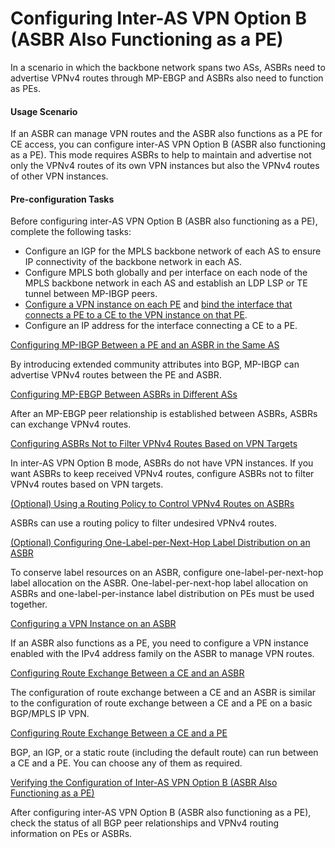 Configuring Inter-AS VPN Option B (ASBR Also Functioning as a PE)
=================================================================

In a scenario in which the backbone network spans two ASs,
ASBRs need to advertise VPNv4 routes through MP-EBGP and ASBRs also
need to function as PEs.

#### Usage Scenario

If an ASBR can manage VPN
routes and the ASBR also functions as a PE for CE access, you can
configure inter-AS VPN Option B (ASBR also functioning as a PE). This
mode requires ASBRs to help to maintain and advertise not only the
VPNv4 routes of its own VPN instances but also the VPNv4 routes of
other VPN instances.


#### Pre-configuration Tasks

Before configuring
inter-AS VPN Option B (ASBR also functioning as a PE), complete the
following tasks:

* Configure an IGP for the MPLS backbone network of each AS to
  ensure IP connectivity of the backbone network in each AS.
* Configure MPLS both globally and per interface on each node
  of the MPLS backbone network in each AS and establish an LDP LSP or
  TE tunnel between MP-IBGP peers.
* [Configure a VPN instance on each PE](dc_vrp_mpls-l3vpn-v4_cfg_0155.html) and [bind the interface that connects
  a PE to a CE to the VPN instance on that PE](dc_vrp_mpls-l3vpn-v4_cfg_0156.html).
* Configure an IP address for the interface connecting a CE to
  a PE.


[Configuring MP-IBGP Between a PE and an ASBR in the Same AS](../../../../software/nev8r10_vrpv8r16/user/vrp/dc_vrp_mpls-l3vpn-v4_cfg_0036.html)

By introducing extended community attributes into BGP, MP-IBGP can advertise VPNv4 routes between the PE and ASBR.

[Configuring MP-EBGP Between ASBRs in Different ASs](../../../../software/nev8r10_vrpv8r16/user/vrp/dc_vrp_mpls-l3vpn-v4_cfg_0037.html)

After an MP-EBGP peer relationship is established between ASBRs, ASBRs can exchange VPNv4 routes.

[Configuring ASBRs Not to Filter VPNv4 Routes Based on VPN Targets](../../../../software/nev8r10_vrpv8r16/user/vrp/dc_vrp_mpls-l3vpn-v4_cfg_0132.html)

In inter-AS VPN Option B mode, ASBRs do not have VPN instances. If you want ASBRs to keep received VPNv4 routes, configure ASBRs not to filter VPNv4 routes based on VPN targets.

[(Optional) Using a Routing Policy to Control VPNv4 Routes on ASBRs](../../../../software/nev8r10_vrpv8r16/user/vrp/dc_vrp_mpls-l3vpn-v4_cfg_0161.html)

ASBRs can use a routing policy to filter undesired VPNv4 routes.

[(Optional) Configuring One-Label-per-Next-Hop Label Distribution on an ASBR](../../../../software/nev8r10_vrpv8r16/user/vrp/dc_vrp_mpls-l3vpn-v4_cfg_0171.html)

To conserve label resources on an ASBR, configure one-label-per-next-hop label allocation on the ASBR. One-label-per-next-hop label allocation on ASBRs and one-label-per-instance label distribution on PEs must be used together.

[Configuring a VPN Instance on an ASBR](../../../../software/nev8r10_vrpv8r16/user/vrp/dc_vrp_mpls-l3vpn-v4_cfg_0038.html)

If an ASBR also functions as a PE, you need to configure a VPN instance enabled with the IPv4 address family on the ASBR to manage VPN routes.

[Configuring Route Exchange Between a CE and an ASBR](../../../../software/nev8r10_vrpv8r16/user/vrp/dc_vrp_mpls-l3vpn-v4_cfg_0039.html)

The configuration of route exchange between a CE and an ASBR is similar to the configuration of route exchange between a CE and a PE on a basic BGP/MPLS IP VPN.

[Configuring Route Exchange Between a CE and a PE](../../../../software/nev8r10_vrpv8r16/user/vrp/dc_vrp_mpls-l3vpn-v4_cfg_0040.html)

BGP, an IGP, or a static route (including the default route) can run between a CE and a PE. You can choose any of them as required.

[Verifying the Configuration of Inter-AS VPN Option B (ASBR Also Functioning as a PE)](../../../../software/nev8r10_vrpv8r16/user/vrp/dc_vrp_mpls-l3vpn-v4_cfg_0041.html)

After configuring inter-AS VPN Option B (ASBR also functioning as a PE), check the status of all BGP peer relationships and VPNv4 routing information on PEs or ASBRs.